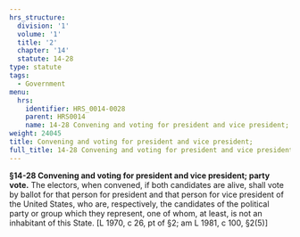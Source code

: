 ```yaml
---
hrs_structure:
  division: '1'
  volume: '1'
  title: '2'
  chapter: '14'
  statute: 14-28
type: statute
tags:
  - Government
menu:
  hrs:
    identifier: HRS_0014-0028
    parent: HRS0014
    name: 14-28 Convening and voting for president and vice president;
weight: 24045
title: Convening and voting for president and vice president;
full_title: 14-28 Convening and voting for president and vice president;
---
```

**§14-28 Convening and voting for president and vice president; party vote.** The electors, when convened, if both candidates are alive, shall vote by ballot for that person for president and that person for vice president of the United States, who are, respectively, the candidates of the political party or group which they represent, one of whom, at least, is not an inhabitant of this State. [L 1970, c 26, pt of §2; am L 1981, c 100, §2(5)]